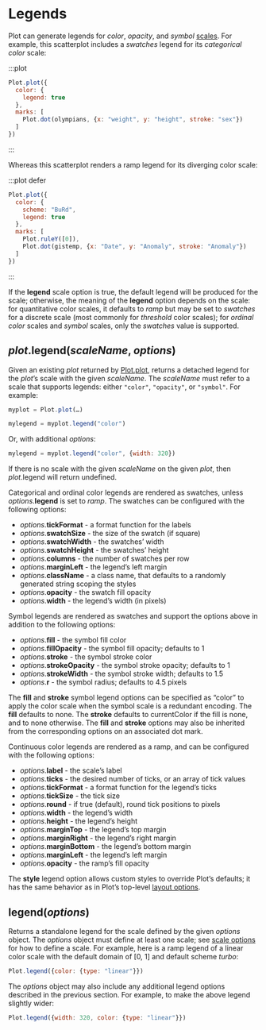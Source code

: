<script setup>

import * as Plot from "@observablehq/plot";
import * as d3 from "d3";
import gistemp from "../data/gistemp.ts";
import olympians from "../data/olympians.ts";

</script>

# Legends

Plot can generate legends for *color*, *opacity*, and *symbol* [scales](./scales.md). For example, this scatterplot includes a *swatches* legend for its *categorical* *color* scale:

:::plot
```js
Plot.plot({
  color: {
    legend: true
  },
  marks: [
    Plot.dot(olympians, {x: "weight", y: "height", stroke: "sex"})
  ]
})
```
:::

Whereas this scatterplot renders a ramp legend for its diverging color scale:

:::plot defer
```js
Plot.plot({
  color: {
    scheme: "BuRd",
    legend: true
  },
  marks: [
    Plot.ruleY([0]),
    Plot.dot(gistemp, {x: "Date", y: "Anomaly", stroke: "Anomaly"})
  ]
})
```
:::

If the **legend** scale option is true, the default legend will be produced for the scale; otherwise, the meaning of the **legend** option depends on the scale: for quantitative color scales, it defaults to *ramp* but may be set to *swatches* for a discrete scale (most commonly for *threshold* color scales); for *ordinal* *color* scales and *symbol* scales, only the *swatches* value is supported.

<!-- TODO Describe the color and opacity options, and demo the symbol legend with a redundant color encoding. -->

## *plot*.legend(*scaleName*, *options*)

Given an existing *plot* returned by [Plot.plot](./plots.md), returns a detached legend for the *plot*’s scale with the given *scaleName*. The *scaleName* must refer to a scale that supports legends: either `"color"`, `"opacity"`, or `"symbol"`. For example:

```js
myplot = Plot.plot(…)
```
```js
mylegend = myplot.legend("color")
```

Or, with additional *options*:

```js
mylegend = myplot.legend("color", {width: 320})
```

If there is no scale with the given *scaleName* on the given *plot*, then *plot*.legend will return undefined.

Categorical and ordinal color legends are rendered as swatches, unless *options*.**legend** is set to *ramp*. The swatches can be configured with the following options:

* *options*.**tickFormat** - a format function for the labels
* *options*.**swatchSize** - the size of the swatch (if square)
* *options*.**swatchWidth** - the swatches’ width
* *options*.**swatchHeight** - the swatches’ height
* *options*.**columns** - the number of swatches per row
* *options*.**marginLeft** - the legend’s left margin
* *options*.**className** - a class name, that defaults to a randomly generated string scoping the styles
* *options*.**opacity** - the swatch fill opacity
* *options*.**width** - the legend’s width (in pixels)

Symbol legends are rendered as swatches and support the options above in addition to the following options:

* *options*.**fill** - the symbol fill color
* *options*.**fillOpacity** - the symbol fill opacity; defaults to 1
* *options*.**stroke** - the symbol stroke color
* *options*.**strokeOpacity** - the symbol stroke opacity; defaults to 1
* *options*.**strokeWidth** - the symbol stroke width; defaults to 1.5
* *options*.**r** - the symbol radius; defaults to 4.5 pixels

The **fill** and **stroke** symbol legend options can be specified as “color” to apply the color scale when the symbol scale is a redundant encoding. The **fill** defaults to none. The **stroke** defaults to currentColor if the fill is none, and to none otherwise. The **fill** and **stroke** options may also be inherited from the corresponding options on an associated dot mark.

Continuous color legends are rendered as a ramp, and can be configured with the following options:

* *options*.**label** - the scale’s label
* *options*.**ticks** - the desired number of ticks, or an array of tick values
* *options*.**tickFormat** - a format function for the legend’s ticks
* *options*.**tickSize** - the tick size
* *options*.**round** - if true (default), round tick positions to pixels
* *options*.**width** - the legend’s width
* *options*.**height** - the legend’s height
* *options*.**marginTop** - the legend’s top margin
* *options*.**marginRight** - the legend’s right margin
* *options*.**marginBottom** - the legend’s bottom margin
* *options*.**marginLeft** - the legend’s left margin
* *options*.**opacity** - the ramp’s fill opacity

The **style** legend option allows custom styles to override Plot’s defaults; it has the same behavior as in Plot’s top-level [layout options](./plots.md#layout).

## legend(*options*)

Returns a standalone legend for the scale defined by the given *options* object. The *options* object must define at least one scale; see [scale options](./scales.md) for how to define a scale. For example, here is a ramp legend of a linear color scale with the default domain of [0, 1] and default scheme *turbo*:

<PlotRender :options='{color: {type: "linear"}}' defer method="legend" />

```js
Plot.legend({color: {type: "linear"}})
```

The *options* object may also include any additional legend options described in the previous section. For example, to make the above legend slightly wider:

<PlotRender :options='{width: 320, color: {type: "linear"}}' defer method="legend" />

```js
Plot.legend({width: 320, color: {type: "linear"}})
```
